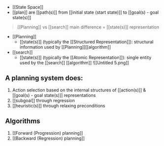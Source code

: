 - [[State Space]]
- [[plan]] are [[path(s)]] from [[initial state (start state)]] to [[goal(s) - goal state(s)]]

>[[Planning]] vs [[search]]
>	main difference = [[state(s)]] representation
- [[Planning]] 
	- [[state(s)]] (typically the [[Structured Representation]]): structural information used by [[Planning]][[algorithm]]
- [[search]]  
	- [[state(s)]] (typically the [[Atomic Representation]]): single entity used by the [[search]] [[algorithm]]
![[Untitled 5.png]]
## A planning system does:
1. Action selection based on the internal structures of [[action(s)]] & [[goal(s) - goal state(s)]] representations
2. [[subgoal]] through regression
3. [[heuristic(s)]] through relaxing preconditions

## Algorithms
1. [[Forward (Progression) planning]]
2. [[Backward (Regression) planning]]